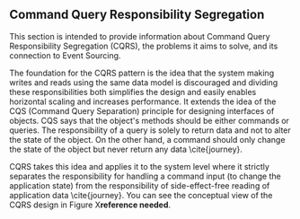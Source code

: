 ## Command Query Responsibility Segregation

This section is intended to provide information about Command Query Responsibility Segregation (CQRS), the problems it aims to solve, and its connection to Event Sourcing.

The foundation for the CQRS pattern is the idea that the system making writes and reads using the same data model is discouraged and dividing these responsibilities both simplifies the design and easily enables horizontal scaling and increases performance. It extends the idea of the CQS (Command Query Separation) principle for designing interfaces of objects. CQS says that the object's methods should be either commands or queries. The responsibility of a query is solely to return data and not to alter the state of the object. On the other hand, a command should only change the state of the object but never return any data \cite{journey}.

CQRS takes this idea and applies it to the system level where it strictly separates the responsibility for handling a command input (to change the application state) from the responsibility of side-effect-free reading of application data \cite{journey}. You can see the conceptual view of the CQRS design in Figure X**reference needed**.

